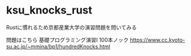 # ksu_knocks_rust
Rustに慣れるため京都産業大学の演習問題を問いてみる

問題はこちら
基礎プログラミング演習Ⅰ 100本ノック
https://www.cc.kyoto-su.ac.jp/~mmina/bp1/hundredKnocks.html
